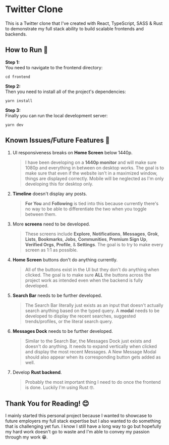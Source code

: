 # Twitter Clone

This is a Twitter clone that I've created with React, TypeScript, SASS & Rust to demonstrate my full stack ability to build scalable frontends and backends.

## How to Run 🚀

**Step 1:**  
You need to navigate to the frontend directory:  
```
cd frontend
```

**Step 2:**  
Then you need to install all of the project's dependencies:  
```
yarn install
```

**Step 3:**  
Finally you can run the local development server:  
```
yarn dev
```

## Known Issues/Future Features 👾

1.  UI responsiveness breaks on **Home Screen** below 1440p.
    > I have been developing on a **1440p monitor** and will make sure 1080p and everything in between on desktop works. The goal is to make sure that even if the website isn't in a maximized window, things are displayed correctly. Mobile will be neglected as I'm only developing this for desktop only.
2.  **Timeline** doesn't display any posts.
    > **For You** and **Following** is tied into this because currently there's no way to be able to differentiate the two when you toggle between them.
3.  More **screens** need to be developed.
    > These screens include **Explore**, **Notifications**, **Messages**, **Grok**, **Lists**, **Bookmarks**, **Jobs**, **Communities**, **Premium Sign Up**, **Verified Orgs**, **Profile**, & **Settings**. The goal is to try to make every screen as 1:1 as possible.
4.  **Home Screen** buttons don't do anything currently.
    > All of the buttons exist in the UI but they don't do anything when clicked. The goal is to make sure **ALL** the buttons across the project work as intended even when the backend is fully developed.
5.  **Search Bar** needs to be further developed.
    > The Search Bar literally just exists as an input that doesn't actually search anything based on the typed query. A **modal** needs to be developed to display the recent searches, suggested trends/profiles, or the literal search query.
6.  **Messages Dock** needs to be further developed.
    > Similar to the Search Bar, the Messages Dock just exists and doesn't do anything. It needs to expand vertically when clicked and display the most recent Messages. A New Message Modal should also appear when its corresponding button gets added as well.
7.  Develop **Rust backend**.
    > Probably the most important thing I need to do once the frontend is done. Luckily I'm using Rust 🤓.

## Thank You for Reading! 😊

I mainly started this personal project because I wanted to showcase to future employers my full stack expertise but I also wanted to do something that is challenging yet fun. I know I still have a long way to go but hopefully my hard work doesn't go to waste and I'm able to convey my passion through my work 😁.
